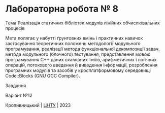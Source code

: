 ﻿# Лабораторна робота № 8

Тема Реалізація статичних бібліотек модулів лінійних обчислювальних процесів 

Мета полягає у набутті ґрунтовних вмінь і практичних
навичок застосування теоретичних положень методології модульного
програмування, реалізації метода функціональної декомпозиції
задач, метода модульного (блочного) тестування, представлення
мовою програмування С++ даних скалярних типів, арифметичних і
логічних операцій, потокового введення й виведення інформації,
розроблення програмних модулів та засобів у кросплатформовому
середовищі Code::Blocks (GNU GCC Compiler).

Завдання

Варіант №12


Кропивницький | <a href="http://www.kntu.kr.ua/">ЦНТУ</a> | 2023